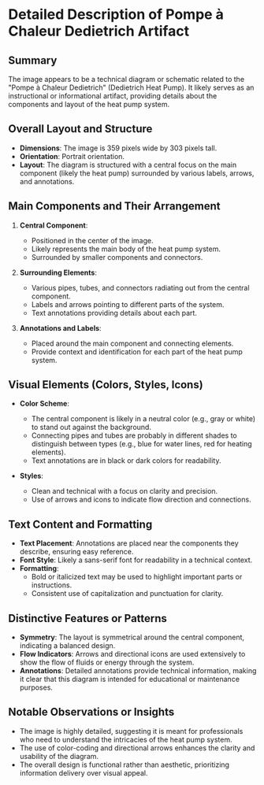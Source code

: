 # Detailed Description of Pompe à Chaleur Dedietrich Artifact

## Summary
The image appears to be a technical diagram or schematic related to the "Pompe à Chaleur Dedietrich" (Dedietrich Heat Pump). It likely serves as an instructional or informational artifact, providing details about the components and layout of the heat pump system.

## Overall Layout and Structure

- **Dimensions**: The image is 359 pixels wide by 303 pixels tall.
- **Orientation**: Portrait orientation.
- **Layout**: The diagram is structured with a central focus on the main component (likely the heat pump) surrounded by various labels, arrows, and annotations.

## Main Components and Their Arrangement

1. **Central Component**:
   - Positioned in the center of the image.
   - Likely represents the main body of the heat pump system.
   - Surrounded by smaller components and connectors.

2. **Surrounding Elements**:
   - Various pipes, tubes, and connectors radiating out from the central component.
   - Labels and arrows pointing to different parts of the system.
   - Text annotations providing details about each part.

3. **Annotations and Labels**:
   - Placed around the main component and connecting elements.
   - Provide context and identification for each part of the heat pump system.

## Visual Elements (Colors, Styles, Icons)

- **Color Scheme**:
  - The central component is likely in a neutral color (e.g., gray or white) to stand out against the background.
  - Connecting pipes and tubes are probably in different shades to distinguish between types (e.g., blue for water lines, red for heating elements).
  - Text annotations are in black or dark colors for readability.

- **Styles**:
  - Clean and technical with a focus on clarity and precision.
  - Use of arrows and icons to indicate flow direction and connections.

## Text Content and Formatting

- **Text Placement**: Annotations are placed near the components they describe, ensuring easy reference.
- **Font Style**: Likely a sans-serif font for readability in a technical context.
- **Formatting**:
  - Bold or italicized text may be used to highlight important parts or instructions.
  - Consistent use of capitalization and punctuation for clarity.

## Distinctive Features or Patterns

- **Symmetry**: The layout is symmetrical around the central component, indicating a balanced design.
- **Flow Indicators**: Arrows and directional icons are used extensively to show the flow of fluids or energy through the system.
- **Annotations**: Detailed annotations provide technical information, making it clear that this diagram is intended for educational or maintenance purposes.

## Notable Observations or Insights

- The image is highly detailed, suggesting it is meant for professionals who need to understand the intricacies of the heat pump system.
- The use of color-coding and directional arrows enhances the clarity and usability of the diagram.
- The overall design is functional rather than aesthetic, prioritizing information delivery over visual appeal.
